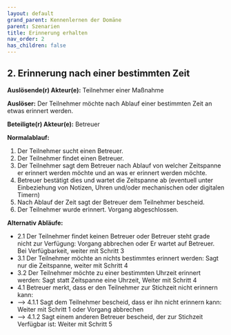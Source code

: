 ```yaml
---
layout: default
grand_parent: Kennenlernen der Domäne
parent: Szenarien
title: Erinnerung erhalten
nav_order: 2
has_children: false
---
```


## 2. Erinnerung nach einer bestimmten Zeit

**Auslösende(r) Akteur(e):**   Teilnehmer einer Maßnahme

**Auslöser:** Der Teilnehmer möchte nach Ablauf einer bestimmten Zeit an etwas erinnert werden.

**Beteiligte(r) Akteur(e):**   Betreuer 

**Normalablauf:**
1. Der Teilnehmer sucht einen Betreuer.
2. Der Teilnehmer findet einen Betreuer.
3. Der Teilnehmer sagt dem Betreuer nach Ablauf von welcher Zeitspanne er erinnert werden möchte und an was er erinnert werden möchte.
4. Betreuer bestätigt dies und wartet die Zeitspanne ab (eventuell unter Einbeziehung von Notizen, Uhren und/oder mechanischen oder digitalen Timern)
5. Nach Ablauf der Zeit sagt der Betreuer dem Teilnehmer bescheid.
6. Der Teilnehmer wurde erinnert. Vorgang abgeschlossen.

**Alternativ Abläufe:**
* 2.1 Der Teilnehmer findet keinen Betreuer oder Betreuer steht grade nicht zur Verfügung: 
Vorgang abbrechen oder Er wartet auf Betreuer. Bei Verfügbarkeit, weiter mit Schritt 3 
* 3.1 Der Teilnehmer möchte an nichts bestimmtes erinnert werden: Sagt nur die Zeitspanne, weiter mit Schritt 4
* 3.2 Der Teilnehmer möchte zu einer bestimmten Uhrzeit erinnert werden: Sagt statt Zeitspanne eine Uhrzeit, Weiter mit Schritt 4
* 4.1 Betreuer merkt, dass er den Teilnehmer zur Stichzeit nicht erinnern kann: 
* --> 4.1.1 Sagt dem Teilnehmer bescheid, dass er ihn nicht erinnern kann: Weiter mit Schritt 1 oder Vorgang abbrechen
* --> 4.1.2 Sagt einem anderen Betreuer bescheid, der zur Stichzeit Verfügbar ist: Weiter mit Schritt 5

 